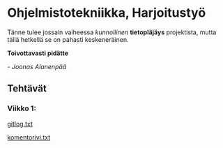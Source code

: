 # Ohjelmistotekniikka, Harjoitustyö

Tänne tulee jossain vaiheessa *kunnollinen* **tietopläjäys** projektista, mutta tällä hetkellä se on pahasti keskeneräinen. 

**Toivottavasti pidätte**

*- Joonas Alanenpää*

## Tehtävät
### Viikko 1:
[gitlog.txt](https://github.com/jooala/ot-harjoitustyo/blob/master/laskarit/viikko1/gitlog.txt)

[komentorivi.txt](https://github.com/jooala/ot-harjoitustyo/blob/master/laskarit/viikko1/komentorivi.txt)
